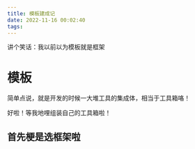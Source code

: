 ```yaml
---
title: 模板建成记
date: 2022-11-16 00:02:40
tags:
---
```


讲个笑话：我以前以为模板就是框架

# 模板

简单点说，就是开发的时候一大堆工具的集成体，相当于工具箱咯！

好啦！等我地哩组装自己的工具箱啦！

## 

## 首先梗是选框架啦
